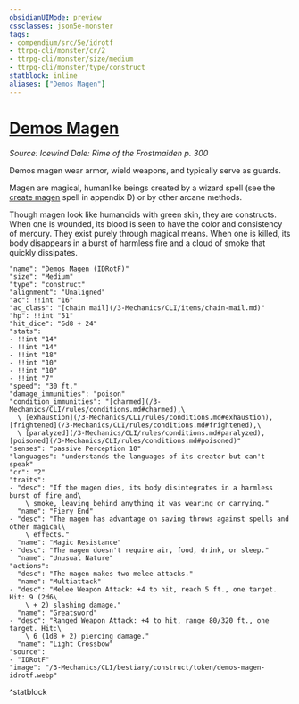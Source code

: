 ```yaml
---
obsidianUIMode: preview
cssclasses: json5e-monster
tags:
- compendium/src/5e/idrotf
- ttrpg-cli/monster/cr/2
- ttrpg-cli/monster/size/medium
- ttrpg-cli/monster/type/construct
statblock: inline
aliases: ["Demos Magen"]
---
```

# [Demos Magen](3-Mechanics\CLI\bestiary\construct/demos-magen-idrotf.md)
*Source: Icewind Dale: Rime of the Frostmaiden p. 300*  

Demos magen wear armor, wield weapons, and typically serve as guards.

Magen are magical, humanlike beings created by a wizard spell (see the [create magen](/3-Mechanics/CLI/spells/create-magen-idrotf.md) spell in appendix D) or by other arcane methods.

Though magen look like humanoids with green skin, they are constructs. When one is wounded, its blood is seen to have the color and consistency of mercury. They exist purely through magical means. When one is killed, its body disappears in a burst of harmless fire and a cloud of smoke that quickly dissipates.

```statblock
"name": "Demos Magen (IDRotF)"
"size": "Medium"
"type": "construct"
"alignment": "Unaligned"
"ac": !!int "16"
"ac_class": "[chain mail](/3-Mechanics/CLI/items/chain-mail.md)"
"hp": !!int "51"
"hit_dice": "6d8 + 24"
"stats":
- !!int "14"
- !!int "14"
- !!int "18"
- !!int "10"
- !!int "10"
- !!int "7"
"speed": "30 ft."
"damage_immunities": "poison"
"condition_immunities": "[charmed](/3-Mechanics/CLI/rules/conditions.md#charmed),\
  \ [exhaustion](/3-Mechanics/CLI/rules/conditions.md#exhaustion), [frightened](/3-Mechanics/CLI/rules/conditions.md#frightened),\
  \ [paralyzed](/3-Mechanics/CLI/rules/conditions.md#paralyzed), [poisoned](/3-Mechanics/CLI/rules/conditions.md#poisoned)"
"senses": "passive Perception 10"
"languages": "understands the languages of its creator but can't speak"
"cr": "2"
"traits":
- "desc": "If the magen dies, its body disintegrates in a harmless burst of fire and\
    \ smoke, leaving behind anything it was wearing or carrying."
  "name": "Fiery End"
- "desc": "The magen has advantage on saving throws against spells and other magical\
    \ effects."
  "name": "Magic Resistance"
- "desc": "The magen doesn't require air, food, drink, or sleep."
  "name": "Unusual Nature"
"actions":
- "desc": "The magen makes two melee attacks."
  "name": "Multiattack"
- "desc": "Melee Weapon Attack: +4 to hit, reach 5 ft., one target. Hit: 9 (2d6\
    \ + 2) slashing damage."
  "name": "Greatsword"
- "desc": "Ranged Weapon Attack: +4 to hit, range 80/320 ft., one target. Hit:\
    \ 6 (1d8 + 2) piercing damage."
  "name": "Light Crossbow"
"source":
- "IDRotF"
"image": "/3-Mechanics/CLI/bestiary/construct/token/demos-magen-idrotf.webp"
```
^statblock
